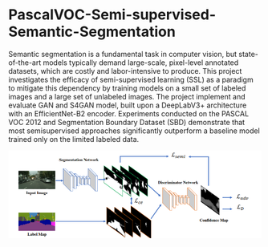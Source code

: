 # PascalVOC-Semi-supervised-Semantic-Segmentation
Semantic segmentation is a fundamental task in computer vision, but state-of-the-art models typically demand large-scale, pixel-level annotated datasets, which are costly and labor-intensive to produce. This project
investigates the efficacy of semi-supervised learning (SSL) as a paradigm to mitigate this dependency by training models on a small set of labeled images and a large set of unlabeled images. The project implement and evaluate GAN and S4GAN model, built upon a DeepLabV3+ architecture with an EfficientNet-B2 encoder. Experiments conducted on the PASCAL VOC 2012 and Segmentation Boundary Dataset (SBD) demonstrate that most semisupervised approaches significantly outperform a baseline model trained only on the limited labeled data.

![alt text](image.png)